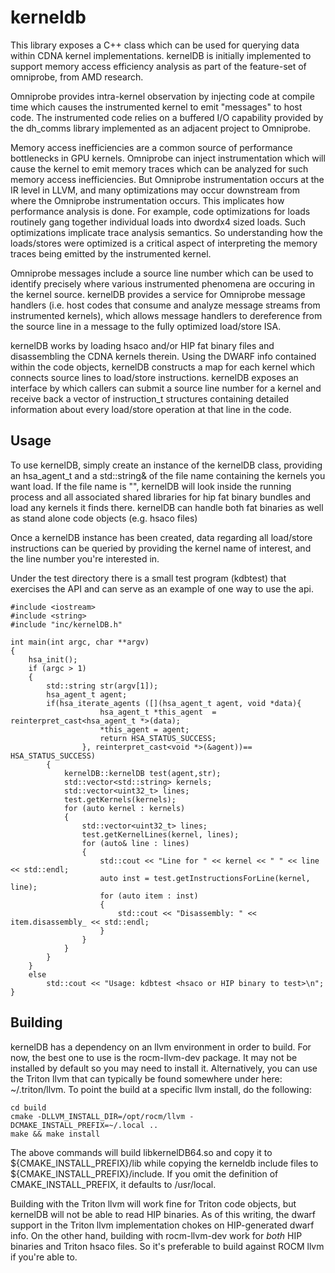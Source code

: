 # kerneldb
This library exposes a C++ class which can be used for querying data within CDNA kernel implementations. kernelDB is initially
implemented to support memory access efficiency analysis as part of the feature-set of omniprobe, from AMD research.

Omniprobe provides intra-kernel observation by injecting code at compile time which causes the instrumented kernel to emit "messages" 
to host code. The instrumented code relies on a buffered I/O capability provided by the dh_comms library implemented as an adjacent project
to Omniprobe. 

Memory access inefficiencies are a common source of performance bottlenecks in GPU kernels. Omniprobe can inject instrumentation which
will cause the kernel to emit memory traces which can be analyzed for such memory access inefficiencies. But Omniprobe instrumentation occurs at the IR
level in LLVM, and many optimizations may occur downstream from where the Omniprobe instrumentation occurs. This implicates how performance
analysis is done. For example, code optimizations for loads routinely gang together individual loads into dwordx4 sized loads. Such optimizations
implicate trace analysis semantics. So understanding how the loads/stores were optimized is a critical aspect of interpreting the memory traces being 
emitted by the instrumented kernel.

Omniprobe messages include a source line number which can be used to identify precisely where various instrumented phenomena are occuring
in the kernel source. kernelDB provides a service for Omniprobe message handlers (i.e. host codes that consume and analyze message streams
from instrumented kernels), which allows message handlers to dereference from the source line in a message to the fully optimized load/store ISA.

kernelDB works by loading hsaco and/or HIP fat binary files and disassembling the CDNA kernels therein. Using the DWARF info contained within
the code objects, kernelDB constructs a map for each kernel which connects source lines to load/store instructions. kernelDB exposes an interface by
which callers can submit a source line number for a kernel and receive back a vector of instruction_t structures containing detailed information
about every load/store operation at that line in the code.
## Usage
To use kernelDB, simply create an instance of the kernelDB class, providing an hsa_agent_t and a std::string& of the file name containing the kernels you want
load. If the file name is "", kernelDB will look inside the running process and all associated shared libraries for hip fat binary bundles and load any kernels
it finds there. kernelDB can handle both fat binaries as well as stand alone code objects (e.g. hsaco files)

Once a kernelDB instance has been created, data regarding all load/store instructions can be queried by providing the kernel name of interest, and the line number
you're interested in. 

Under the test directory there is a small test program (kdbtest) that exercises the API and can serve as an example of one way to use the api. 
```
#include <iostream>
#include <string>
#include "inc/kernelDB.h"

int main(int argc, char **argv)
{
    hsa_init();
    if (argc > 1)
    {
        std::string str(argv[1]);
        hsa_agent_t agent;
        if(hsa_iterate_agents ([](hsa_agent_t agent, void *data){
                    hsa_agent_t *this_agent  = reinterpret_cast<hsa_agent_t *>(data);
                    *this_agent = agent;
                    return HSA_STATUS_SUCCESS;
                }, reinterpret_cast<void *>(&agent))== HSA_STATUS_SUCCESS)
        {
            kernelDB::kernelDB test(agent,str);
            std::vector<std::string> kernels;
            std::vector<uint32_t> lines;
            test.getKernels(kernels);
            for (auto kernel : kernels)
            {
                std::vector<uint32_t> lines;
                test.getKernelLines(kernel, lines);
                for (auto& line : lines)
                {
                    std::cout << "Line for " << kernel << " " << line << std::endl;
                    auto inst = test.getInstructionsForLine(kernel, line);
                    for (auto item : inst)
                    {
                        std::cout << "Disassembly: " << item.disassembly_ << std::endl;
                    }
                }
            }
        }
    }
    else
        std::cout << "Usage: kdbtest <hsaco or HIP binary to test>\n";
}
```
## Building
kernelDB has a dependency on an llvm environment in order to build. For now, the best one to use is the rocm-llvm-dev package. It may not be installed by default so you may need to install it.
Alternatively, you can use the Triton llvm that can typically be found somewhere under here: ~/.triton/llvm. To point the build at a specific llvm install, do the following:
```
cd build
cmake -DLLVM_INSTALL_DIR=/opt/rocm/llvm -DCMAKE_INSTALL_PREFIX=~/.local ..
make && make install
```
The above commands will build libkernelDB64.so and copy it to ${CMAKE_INSTALL_PREFIX}/lib while copying the kerneldb include files to ${CMAKE_INSTALL_PREFIX}/include. If you omit the definition of CMAKE_INSTALL_PREFIX, it defaults to /usr/local.

Building with the Triton llvm will work fine for Triton code objects, but kernelDB will not be able to read HIP binaries. As of this writing, the dwarf support in the Triton llvm implementation chokes on HIP-generated dwarf info. On the other hand, building with rocm-llvm-dev work for _both_ HIP binaries and Triton hsaco files. So it's preferable to build against ROCM llvm if you're able to.
